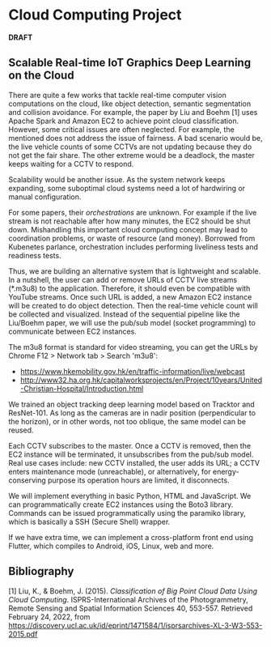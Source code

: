 # Cloud Computing Project
**DRAFT**

## Scalable Real-time IoT Graphics Deep Learning on the Cloud

<!--
56200477 Poon Bing-chun
55628042 Li Ka Faat
56767955 Wu Yidu
5
-->

There are quite a few works that tackle real-time computer vision computations on the cloud, like object detection, semantic segmentation and collision avoidance. For example, the paper by Liu and Boehm [1] uses Apache Spark and Amazon EC2 to achieve point cloud classification. However, some critical issues are often neglected. For example, the mentioned does not address the issue of fairness. A bad scenario would be, the live vehicle counts of some CCTVs are not updating because they do not get the fair share. The other extreme would be a deadlock, the master keeps waiting for a CCTV to respond.

Scalability would be another issue. As the system network keeps expanding, some suboptimal cloud systems need a lot of hardwiring or manual configuration.

For some papers, their *orchestrations* are unknown. For example if the live stream is not reachable after how many minutes, the EC2 should be shut down. Mishandling this important cloud computing concept may lead to coordination problems, or waste of resource (and money). Borrowed from Kubenetes parlance, orchestration includes performing liveliness tests and readiness tests.

Thus, we are building an alternative system that is lightweight and scalable. In a nutshell, the user can add or remove URLs of CCTV live streams (\*.m3u8) to the application. Therefore, it should even be compatible with YouTube streams. Once such URL is added, a new Amazon EC2 instance will be created to do object detection. Then the real-time vehicle count will be collected and visualized. Instead of the sequential pipeline like the Liu/Boehm paper, we will use the pub/sub model (socket programming) to communicate between EC2 instances.

The m3u8 format is standard for video streaming, you can get the URLs by Chrome F12 > Network tab > Search 'm3u8':
* https://www.hkemobility.gov.hk/en/traffic-information/live/webcast 
* http://www32.ha.org.hk/capitalworksprojects/en/Project/10years/United-Christian-Hospital/Introduction.html

We trained an object tracking deep learning model based on Tracktor and ResNet-101. As long as the cameras are in nadir position (perpendicular to the horizon), or in other words, not too oblique, the same model can be reused.

Each CCTV subscribes to the master. Once a CCTV is removed, then the EC2 instance will be terminated, it unsubscribes from the pub/sub model. Real use cases include: new CCTV installed, the user adds its URL; a CCTV enters maintenance mode (unreachable), or alternatively, for energy-conserving purpose its operation hours are limited, it disconnects.

We will implement everything in basic Python, HTML and JavaScript. We can programmatically create EC2 instances using the Boto3 library. Commands can be issued programmatically using the paramiko library, which is basically a SSH (Secure Shell) wrapper.

If we have extra time, we can implement a cross-platform front end using Flutter, which compiles to Android, iOS, Linux, web and more.

## Bibliography
[1] Liu, K., & Boehm, J. (2015). *Classification of Big Point Cloud Data Using Cloud Computing*. ISPRS-International Archives of the Photogrammetry, Remote Sensing and Spatial Information Sciences 40, 553-557. Retrieved February 24, 2022, from https://discovery.ucl.ac.uk/id/eprint/1471584/1/isprsarchives-XL-3-W3-553-2015.pdf

